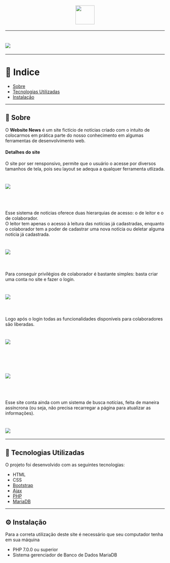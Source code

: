 <h1 align="center">
  <img src="news/app_news/img/logo.png" style="width: 60px">
</h1>

---

<h1>
  <img src="news/app_news/public/gif_news.gif">
</h1>

---

# 🔎 Indice

- [Sobre](#-sobre)
- [Tecnologias Utilizadas](#-tecnologias-utilizadas)
- [Instalação](#-instalação)

---

## 📰 Sobre

O **Website  News** é um site fictício de notícias criado com o intuito de colocarmos em prática parte do nosso conhecimento em algumas ferramentas de desenvolvimento web.

#### Detalhes do site

O site por ser rensponsivo, permite que o usuário o acesse por diversos tamanhos de tela, pois seu layout se adequa a qualquer ferramenta utlizada.

<h1>
  <img src="news/app_news/public/responsive.png">
</h1>
<br><br>

Esse sistema de notícias oferece duas hierarquias de acesso: o de leitor e o de colaborador.<br>
O leitor tem apenas  o acesso à leitura das notícias já cadastradas, enquanto o colaborador tem a poder de cadastrar uma nova notícia ou deletar alguma notícia já cadastrada.

<h1>
  <img src="news/app_news/public/general_vision.png">
</h1>
<br><br>
Para conseguir privilégios de colaborador é bastante simples: basta criar uma conta no site e fazer o login.

<h1>
	<img src="news/app_news/public/new_user.png">
</h1>
<br><br>
Logo após o login todas as funcionalidades disponíveis para colaboradores são liberadas.

<h1>
	<img src="news/app_news/public/adm.png">
</h1>
<br><br>
<h1>
	<img src="news/app_news/public/delete.png">
</h1>

<br><br>

Esse site conta ainda com um sistema de busca notícias, feita de maneira assíncrona (ou seja, não precisa recarregar a página para atualizar as informações).

<h1>
	<img src="news/app_news/public/search.png">
</h1>

---

## 🔧 Tecnologias Utilizadas

O projeto foi desenvolvido com as seguintes tecnologias:

- HTML
- CSS
- [Bootstrap](https://getbootstrap.com/)
- [Ajax](https://api.jquery.com/jquery.ajax/)
- [PHP](https://php.net)
- [MariaDB](https://mariadb.org/)

---

## ⚙ Instalação

Para a correta utilização deste site é necessário que seu computador tenha em sua máquina
-  PHP 7.0.0 ou superior
- Sistema gerenciador de Banco de Dados MariaDB






